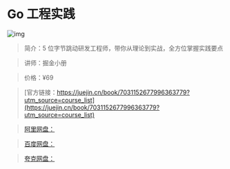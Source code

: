 # Go 工程实践

![img](../../assets/79ad5bcabe984c12a77768f7e610760f~tplv-k3u1fbpfcp-no-mark:280:280:200:280.png)

> 简介：5 位字节跳动研发工程师，带你从理论到实战，全方位掌握实践要点

> 讲师：掘金小册

> 价格：¥69

> [官方链接：https://juejin.cn/book/7031152677996363779?utm_source=course_list](https://juejin.cn/book/7031152677996363779?utm_source=course_list)

> [阿里网盘：]()

> [百度网盘：]()

> [夸克网盘：]()
